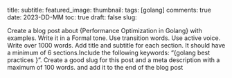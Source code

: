 
title: 
subtitle: 
featured_image: 
thumbnail: 
tags: [golang]
comments: true
date: 2023-DD-MM
toc: true
draft: false
slug: 


Create a blog post about {Performance Optimization in Golang} with examples. Write it in a Formal tone. Use transition words. Use active voice. Write over 1000 words. Add title and subtitle for each section. It should have a minimum of 6 sections.Include the following keywords: “{golang best practices }”. Create a good slug for this post and a meta description with a maximum of 100 words. and add it to the end of the blog post

